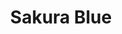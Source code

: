 ---
layout: place
title: "Sakura Blue"
permalink: /kentucky/louisville/sakura-blue.html
stateAbbr: KY
stateName: Kentucky
cityName: Louisville
seo:
  name: "Sakura Blue"
  type: Restaurant
  links: http://sakurabluelouisville.com/
description: "Relaxed restaurant offering classic Japanese cuisine at the sushi bar or hibachi tables. Sakura Blue serves delicious sushi in Louisville, Kentucky. Try fresh Japanese dishes for a great dining experience. Available for takeout, delivery, lunch, and dinner."
place_id: ChIJnyANjzt1aYgRK8fWJDri2sw
photos:
  - name: >-
      places/ChIJnyANjzt1aYgRK8fWJDri2sw/photos/AeeoHcJ6LEgbh60lszCtgvx8n04ZBpnCwolfz-6JR2lIAl2HSNVZRdgSwGMrEyWNMbYgIE4gmmYUemCX8YADuV1zA2fvZ_N40w-Y447-GqvyEuo7XZAmqe8H30ahNPaUsrBiHyFv5igEFCVTgfnf8mt39e-F6U2tnl9Mb574IxRtUxNFeuOefw5szUPU3pdOGTSqpjwFBsBM25LJQHZHX39WGSZROhHzU9WrJkgzJUtdqhZdrYx9wYeXW36zRiXtBcrnPhTX4G4_qzWH9uNq4jJ7SUtYUzT0cmTTXzi7T4hXz0vp6w
    widthPx: 800
    heightPx: 800
    authorAttributions:
      - displayName: Sakura Blue
        uri: https://maps.google.com/maps/contrib/113411802308025070692
        photoUri: >-
          https://lh3.googleusercontent.com/a-/ALV-UjXAi91edxM1y6I9y9SHnKtvsOh1p4dzdKk1gQk9NKm3hC0yhI8=s100-p-k-no-mo
    flagContentUri: >-
      https://www.google.com/local/imagery/report/?cb_client=maps_api_places.places_api&image_key=!1e10!2sAF1QipNpjWFLAcogKw58cQPRccHA4a0C3ah_i6KEBgVJ&hl=en-US
    googleMapsUri: >-
      https://www.google.com/maps/place//data=!3m4!1e2!3m2!1sAF1QipNpjWFLAcogKw58cQPRccHA4a0C3ah_i6KEBgVJ!2e10!4m2!3m1!1s0x8869753b8f0d209f:0xccdae23a24d6c72b
  - name: >-
      places/ChIJnyANjzt1aYgRK8fWJDri2sw/photos/AeeoHcJruieVrwcJmPbk5ZFc2woMwZ-wyRx200bFAJKKfWYp7EatQxiPY_3-HU9uwTzwYh2ivsWW0k4HuI7s98RfJ2PstxRIIXJQC6tOxrs9IikqYQtVetO_id5mzkDvRYB-D9ZIm2RrkL3pFQUIhXIIbqKEBRrfodtPxzAdjjQPAuqHC8yYM7Ac-8d1Y7DZ1-wgYgpwpoauZ_EynwyOkEHQGKXBoXFAscO6eTW36LVBKFKNh7mnX06cMCVQdwhTBs1tQp2psZBKxWa_hY0rYOcPQ4O8fOL0X15fv-l_QhfsbUIFhg
    widthPx: 800
    heightPx: 800
    authorAttributions:
      - displayName: Sakura Blue
        uri: https://maps.google.com/maps/contrib/113411802308025070692
        photoUri: >-
          https://lh3.googleusercontent.com/a-/ALV-UjXAi91edxM1y6I9y9SHnKtvsOh1p4dzdKk1gQk9NKm3hC0yhI8=s100-p-k-no-mo
    flagContentUri: >-
      https://www.google.com/local/imagery/report/?cb_client=maps_api_places.places_api&image_key=!1e10!2sAF1QipMmNu6hIq4wRdJbm6nhA3N0oueQ317VK6_ZhkwY&hl=en-US
    googleMapsUri: >-
      https://www.google.com/maps/place//data=!3m4!1e2!3m2!1sAF1QipMmNu6hIq4wRdJbm6nhA3N0oueQ317VK6_ZhkwY!2e10!4m2!3m1!1s0x8869753b8f0d209f:0xccdae23a24d6c72b
  - name: >-
      places/ChIJnyANjzt1aYgRK8fWJDri2sw/photos/AeeoHcKsY6JFMEFoOMsL0OfxgWFRL18G5TNIY0F8uNtrwUsUKvgbqsMkLGr9JzV8oaUQaOLN0vdg4PCpK_LpbbI6W9-LY0TuIrFMqTh0sH3wKmSxZr78E2yGPSETw-EcNLyVtmZdddkNN_aej0QJZPcYYGCZiQ0rK1puLFSW4PbgnV35NTo9K1MJkc1zYTaPjl-I6DC6jM14oDPi7sRLsCbklkd_HJDDeR38VNc7YoLOzyvGgY6e-mjgswRLISyr53u8C3iiGHbNmu4uVvqGE44WgQaBHfBS4z-c7LD3IAkeSml2Oa4Wz1lW-EqAyub8GG3RrZUkVmRil660yCYurtdB_zahZu26vh05liVhstDOdz0pGAPuE2ll4838bGI6O7pPb_EydyWQXUE8Ib5fUMLhd1BRCO5Kb7CJ5jwZpd3xaG-AB3k
    widthPx: 4030
    heightPx: 2493
    authorAttributions:
      - displayName: Ali
        uri: https://maps.google.com/maps/contrib/112276208003068083158
        photoUri: >-
          https://lh3.googleusercontent.com/a-/ALV-UjWpkP_BOuSQJus0tlNf2dhk3BXkdgpKCuJi44NSblT642sMFffxBw=s100-p-k-no-mo
    flagContentUri: >-
      https://www.google.com/local/imagery/report/?cb_client=maps_api_places.places_api&image_key=!1e10!2sCIHM0ogKEICAgMDAtYKY3AE&hl=en-US
    googleMapsUri: >-
      https://www.google.com/maps/place//data=!3m4!1e2!3m2!1sCIHM0ogKEICAgMDAtYKY3AE!2e10!4m2!3m1!1s0x8869753b8f0d209f:0xccdae23a24d6c72b
  - name: >-
      places/ChIJnyANjzt1aYgRK8fWJDri2sw/photos/AeeoHcLU9zfksqr-w32o4JuG5W9uUXzxOCpkg-vxlZ6sIa2uSQK1f1jL1j_p-7BF7N4pIFnl2O-R87cfDUuXiuldyu12xmC5wO_ugRvfFwXrfhckLhoP6_VyV4dIO9H-dRyA6d0reILWq1vED4g1K0S91zV-rkx8c__0sEsQzz9jzTlbSF3CdQKbWGno4z9YK-WsXIukLzcONJu2tmRilHmladCudRQ5nKsSarhlOVGhlKE_A-2uFl0lFZaIhWJ7zzCe63iyywmFBIQpPXooAhHxiE-GrTHCUnZy5G0ZvebeA9W0pQ
    widthPx: 465
    heightPx: 720
    authorAttributions:
      - displayName: Sakura Blue
        uri: https://maps.google.com/maps/contrib/113411802308025070692
        photoUri: >-
          https://lh3.googleusercontent.com/a-/ALV-UjXAi91edxM1y6I9y9SHnKtvsOh1p4dzdKk1gQk9NKm3hC0yhI8=s100-p-k-no-mo
    flagContentUri: >-
      https://www.google.com/local/imagery/report/?cb_client=maps_api_places.places_api&image_key=!1e10!2sAF1QipP-8r0X1dH9b8iVH_hCTPTuX92grj31FceHFixB&hl=en-US
    googleMapsUri: >-
      https://www.google.com/maps/place//data=!3m4!1e2!3m2!1sAF1QipP-8r0X1dH9b8iVH_hCTPTuX92grj31FceHFixB!2e10!4m2!3m1!1s0x8869753b8f0d209f:0xccdae23a24d6c72b
  - name: >-
      places/ChIJnyANjzt1aYgRK8fWJDri2sw/photos/AeeoHcL9AHmHsnbkQDVdoS0OI3qM60SkUdQ9ixiBfmOOKwhKChWrPrVuDmE5DTHZ083uLTOt94RA28xbYY_8HiZ4tX8_O8i0uj1ExFMSpWIRJVdUrq6fCAC95Q6Sb34hKI0H5nK98_jHA34rMgJPV9a2A-1fDoOAew4rFuzn6M-GKyCW82EKMczW14-IcWmaKqnsWs-vWQGUs8RdIbnkog5oBHVZsheJ-XgDxZuL6NTobHm5rIAjx3Xzbrl9AXtzvW9fsxuEUap2ezVv22h_GNgMeGwVhzXoYURmF10DlVHMwJi9IfxYAxfn96p-pi4xwvGCSf3vw13aYWISvLPcjI9_ypt_o7D2nxCpxtZj8FKsaQe2dThofptHxFJBO4E2n-ChkC9oJj0l7ZuvT5tyscp1-DJ0UEJMQwH6StZhuI2lFxmXY5Bv
    widthPx: 4000
    heightPx: 3000
    authorAttributions:
      - displayName: zheng wang
        uri: https://maps.google.com/maps/contrib/113987044666563140010
        photoUri: >-
          https://lh3.googleusercontent.com/a/ACg8ocKr0nq7DFh5HniH1Slhr3i-t0r9VOisbn_a_KQaHDmSBk2lHA=s100-p-k-no-mo
    flagContentUri: >-
      https://www.google.com/local/imagery/report/?cb_client=maps_api_places.places_api&image_key=!1e10!2sCIHM0ogKEICAgMDwkvqIwAE&hl=en-US
    googleMapsUri: >-
      https://www.google.com/maps/place//data=!3m4!1e2!3m2!1sCIHM0ogKEICAgMDwkvqIwAE!2e10!4m2!3m1!1s0x8869753b8f0d209f:0xccdae23a24d6c72b
  - name: >-
      places/ChIJnyANjzt1aYgRK8fWJDri2sw/photos/AeeoHcIUZcc_5CMHDcA6OIbA5ECkoeg6iVW3tXo4fLjZza1b3zSDK2D6vwE5OnxFI9lYrmpd9LbqQ9hN_gR6opZA4TfL-UiKPjD4Y4yHW42Lq6VOawwXfALfPwtyjHJTlCYB4DBZtne7cAh6-w2pJxTbmL-Yhe8yMRp1haRf-oFRqATRtS4yW1VhRT3oaBEJREdN3jmqgZHji9QHsDFIwPOJUvMYm_4G6xPqibTfNMRqP229cSjpFTCgxvexyQiHeW8n5w4BZYZlXQ2RTa5SiXFgIcJjIGMQ9e8nCCeit7Q3e_DVxzqsnvB0qb7qaGqJSmCrem8Aatl49mhcP1j0vh4ZJjxvZd_xGWjxsNO7nmLr8fPo3xN4njkLdqi9PoqpzWU8QVe4wMoByMsBfd2_otR3wYla5kmKRODpyY5nblpt-baP33b5
    widthPx: 4000
    heightPx: 3000
    authorAttributions:
      - displayName: zheng wang
        uri: https://maps.google.com/maps/contrib/113987044666563140010
        photoUri: >-
          https://lh3.googleusercontent.com/a/ACg8ocKr0nq7DFh5HniH1Slhr3i-t0r9VOisbn_a_KQaHDmSBk2lHA=s100-p-k-no-mo
    flagContentUri: >-
      https://www.google.com/local/imagery/report/?cb_client=maps_api_places.places_api&image_key=!1e10!2sCIHM0ogKEICAgMDwkvqIgAE&hl=en-US
    googleMapsUri: >-
      https://www.google.com/maps/place//data=!3m4!1e2!3m2!1sCIHM0ogKEICAgMDwkvqIgAE!2e10!4m2!3m1!1s0x8869753b8f0d209f:0xccdae23a24d6c72b
  - name: >-
      places/ChIJnyANjzt1aYgRK8fWJDri2sw/photos/AeeoHcIXCkeiEn0_LZUJwlpClbaHYqc5-G5BzQ1HCVF096hTUczN9yuMe1L49lM6KPEzg_m2e1_Lssge_xf3u9N7cHZf2sg5kYjGTAdYdPQtYlJjII0qK4JHCOHLdLX7RBT1L6oK7leJbtzFOYDtO003-znmRLwXVzsuxsqDx7YmJKBzZqe2s37p_swbp4PyeWECHnU6RukIp4SUny0ONra7vj6k3o3e9opBNXVhOhfnZvJs5vXjZnNmsXm8cv5Ga0KoM_IOctX0l9k8dcRyhAXHRXzp8-RKHFcj3s6J_QbGsc173g
    widthPx: 800
    heightPx: 800
    authorAttributions:
      - displayName: Sakura Blue
        uri: https://maps.google.com/maps/contrib/113411802308025070692
        photoUri: >-
          https://lh3.googleusercontent.com/a-/ALV-UjXAi91edxM1y6I9y9SHnKtvsOh1p4dzdKk1gQk9NKm3hC0yhI8=s100-p-k-no-mo
    flagContentUri: >-
      https://www.google.com/local/imagery/report/?cb_client=maps_api_places.places_api&image_key=!1e10!2sAF1QipPyOOq8ulNCXRfiKY6pbCdr9MB78dRgpFLRToI-&hl=en-US
    googleMapsUri: >-
      https://www.google.com/maps/place//data=!3m4!1e2!3m2!1sAF1QipPyOOq8ulNCXRfiKY6pbCdr9MB78dRgpFLRToI-!2e10!4m2!3m1!1s0x8869753b8f0d209f:0xccdae23a24d6c72b
  - name: >-
      places/ChIJnyANjzt1aYgRK8fWJDri2sw/photos/AeeoHcI9LhP_SEK8VB9WmNjuQOkYEN2V5392XjyCamfRBsn9lteqD-01xt0BHq9Jn_u97LMZkUVnVez4r49iVIwyCS_-y8qp2nDlnywatfMygJeeZ7X68C-FQf0JZc08V8sfg7o4aZUpTE6dGy3criDKR7SIXjtuxwU7_AWpG88af0BDgeZEjqwHtUn62OvatnJ12KUPNGfG_qVZLoSWJdAwpGsprNjDZBVDlTkpkfU9ZN1gev1aMqD8O1ZwAwYXkjjWylhp_4EfhSG-QznyWysZgyLlP1N7hOFkICtqgCoezXz2zg
    widthPx: 800
    heightPx: 800
    authorAttributions:
      - displayName: Sakura Blue
        uri: https://maps.google.com/maps/contrib/113411802308025070692
        photoUri: >-
          https://lh3.googleusercontent.com/a-/ALV-UjXAi91edxM1y6I9y9SHnKtvsOh1p4dzdKk1gQk9NKm3hC0yhI8=s100-p-k-no-mo
    flagContentUri: >-
      https://www.google.com/local/imagery/report/?cb_client=maps_api_places.places_api&image_key=!1e10!2sAF1QipNMKjQjYyHHJaG_otPI_NwdmTHqkAVfZGoTW06_&hl=en-US
    googleMapsUri: >-
      https://www.google.com/maps/place//data=!3m4!1e2!3m2!1sAF1QipNMKjQjYyHHJaG_otPI_NwdmTHqkAVfZGoTW06_!2e10!4m2!3m1!1s0x8869753b8f0d209f:0xccdae23a24d6c72b
  - name: >-
      places/ChIJnyANjzt1aYgRK8fWJDri2sw/photos/AeeoHcJDF1Gkx7v8ltUlN8AIa8S90PBp40P8Z1bh511jHYWxCvnXGn5AOBu4spPVtuFDcLYvhR49jGFHivwRqXZzAT0WZHTswe3wSQKVhzQh6dijpgKR1wNqXC_wBHYaWB5tG7z657PdH_AeZOd089BpcX68s0NeK1xy7joi3bXLRp4D0NI2pjGIu7aTCqXyubIMQ9h5tKDJb5i1onpX3GQD7QLUcwbWejUhQCCH9MOik6-awl_5EvYraN8TTGcHPN7A-CUeG8tsSbJcBxG0IguyQ11YlxXmZDQNGXBy7WUYmk4fuA
    widthPx: 800
    heightPx: 800
    authorAttributions:
      - displayName: Sakura Blue
        uri: https://maps.google.com/maps/contrib/113411802308025070692
        photoUri: >-
          https://lh3.googleusercontent.com/a-/ALV-UjXAi91edxM1y6I9y9SHnKtvsOh1p4dzdKk1gQk9NKm3hC0yhI8=s100-p-k-no-mo
    flagContentUri: >-
      https://www.google.com/local/imagery/report/?cb_client=maps_api_places.places_api&image_key=!1e10!2sAF1QipNvBRY_HUYB7PnSd0bBB3_S6gKIT_Sq75IEABie&hl=en-US
    googleMapsUri: >-
      https://www.google.com/maps/place//data=!3m4!1e2!3m2!1sAF1QipNvBRY_HUYB7PnSd0bBB3_S6gKIT_Sq75IEABie!2e10!4m2!3m1!1s0x8869753b8f0d209f:0xccdae23a24d6c72b
  - name: >-
      places/ChIJnyANjzt1aYgRK8fWJDri2sw/photos/AeeoHcIwB6X1cuZMbOn3Xz53_7tSQB6oNVOxw2yfrVBAI1OCHWqZTDHPG-ikYBW7S4_FdvZITX0H9D11qXCyzmMox-xFkWEefc_ypmaop29i3nLdszoLyTFPquQhG8JzoD6y2wOIaGie0Gv2EK-5mg_nofM9nVsksPhGDjqoA4p7x35fLPF3dHEEvm4xenkKGmaptm-rpfdY6aYmXH5k72kfL8Gkyu8acKXjEvTqg5YcUG97_5-0KL7A4EYLI0-u_avYMNXnzjNXzFPT1xWrFaERIaCIBHjyliPSYYbdjvzsbLWDBKkrAiWHelJnJ2VByT4L1gDGBKccWTuKMAGVVCSe8zXEnLK8W2OawleVUdJU3tMBPZISDXTIXxoxg6021w9NUyyQYc0sO-IVVFHqEbt5SqPDwOHo8cNJoHtRL5kaj8MdxK0
    widthPx: 3024
    heightPx: 4032
    authorAttributions:
      - displayName: Dorota Kozłowska
        uri: https://maps.google.com/maps/contrib/106833617980476063784
        photoUri: >-
          https://lh3.googleusercontent.com/a-/ALV-UjV1begnsBztdZY-CN4wLWGaSASGYoc7mehkp7Yt4D2BxQV1r-5TKQ=s100-p-k-no-mo
    flagContentUri: >-
      https://www.google.com/local/imagery/report/?cb_client=maps_api_places.places_api&image_key=!1e10!2sCIHM0ogKEICAgICThID3xQE&hl=en-US
    googleMapsUri: >-
      https://www.google.com/maps/place//data=!3m4!1e2!3m2!1sCIHM0ogKEICAgICThID3xQE!2e10!4m2!3m1!1s0x8869753b8f0d209f:0xccdae23a24d6c72b
address: '4600 Shelbyville Rd #118, Louisville, KY 40207, USA'
street: '4600 Shelbyville Rd #118'
city: Louisville
state: KY
zip: '40207'
country: USA
neighborhood: null
latitude: '38.249706'
longitude: '-85.631228'
accessibility_options:
  wheelchairAccessibleParking: true
  wheelchairAccessibleEntrance: true
  wheelchairAccessibleRestroom: true
  wheelchairAccessibleSeating: true
business_status: OPERATIONAL
name: Sakura Blue
google_maps_links:
  directionsUri: >-
    https://www.google.com/maps/dir//''/data=!4m7!4m6!1m1!4e2!1m2!1m1!1s0x8869753b8f0d209f:0xccdae23a24d6c72b!3e0
  placeUri: https://maps.google.com/?cid=14761359468014257963
  writeAReviewUri: >-
    https://www.google.com/maps/place//data=!4m3!3m2!1s0x8869753b8f0d209f:0xccdae23a24d6c72b!12e1
  reviewsUri: >-
    https://www.google.com/maps/place//data=!4m4!3m3!1s0x8869753b8f0d209f:0xccdae23a24d6c72b!9m1!1b1
  photosUri: >-
    https://www.google.com/maps/place//data=!4m3!3m2!1s0x8869753b8f0d209f:0xccdae23a24d6c72b!10e5
primary_type: Japanese Restaurant
opening_hours:
  regular: null
  current: null
secondary_opening_hours:
  regular:
    weekdayDescriptions: null
    type: null
  current:
    weekdayDescriptions: null
    type: null
phone: (502) 897-3600
price_level: PRICE_LEVEL_MODERATE
price_range: $10 &ndash; $20
rating: '4.5'
rating_count: 0
website: http://sakurabluelouisville.com/
reviews:
  - name: >-
      places/ChIJnyANjzt1aYgRK8fWJDri2sw/reviews/ChdDSUhNMG9nS0VJQ0FnTURnMHV2ZGhnRRAB
    relativePublishTimeDescription: a month ago
    rating: 5
    text:
      text: >-
        We Love Sakura Blue! Food is delicious... We go by there for lunch
        anytime we're up in Louisville shopping at Trader Joe's. Highly
        Recommend! Crunch Munch roll is one of our favorites, hold the cucumber.
      languageCode: en
    originalText:
      text: >-
        We Love Sakura Blue! Food is delicious... We go by there for lunch
        anytime we're up in Louisville shopping at Trader Joe's. Highly
        Recommend! Crunch Munch roll is one of our favorites, hold the cucumber.
      languageCode: en
    authorAttribution:
      displayName: Chad McGuffin
      uri: https://www.google.com/maps/contrib/111532864817313973662/reviews
      photoUri: >-
        https://lh3.googleusercontent.com/a-/ALV-UjXtKZKZGfK7q2QeM0rsoWQBKM82vKBRRlQQsoVnVtYmxGLOSgatLg=s128-c0x00000000-cc-rp-mo-ba2
    publishTime: '2025-02-23T18:08:12.066622Z'
    flagContentUri: >-
      https://www.google.com/local/review/rap/report?postId=ChdDSUhNMG9nS0VJQ0FnTURnMHV2ZGhnRRAB&d=17924085&t=1
    googleMapsUri: >-
      https://www.google.com/maps/reviews/data=!4m6!14m5!1m4!2m3!1sChdDSUhNMG9nS0VJQ0FnTURnMHV2ZGhnRRAB!2m1!1s0x8869753b8f0d209f:0xccdae23a24d6c72b
  - name: >-
      places/ChIJnyANjzt1aYgRK8fWJDri2sw/reviews/ChZDSUhNMG9nS0VJQ0FnTUNJMHBmdE9BEAE
    relativePublishTimeDescription: a week ago
    rating: 5
    text:
      text: >-
        Excellent sushi and other Japanese and Korean dishes. Large sushi rolls.
        Liked the ginger dressing on the salad. Reasonable prices and easy
        parking.
      languageCode: en
    originalText:
      text: >-
        Excellent sushi and other Japanese and Korean dishes. Large sushi rolls.
        Liked the ginger dressing on the salad. Reasonable prices and easy
        parking.
      languageCode: en
    authorAttribution:
      displayName: J Hytken
      uri: https://www.google.com/maps/contrib/105931047584514297781/reviews
      photoUri: >-
        https://lh3.googleusercontent.com/a-/ALV-UjVAVogmiU9_Pp8G0AWjSsR8ApLSOP_7oa-QiEJKFS_u3lPtlhF9=s128-c0x00000000-cc-rp-mo-ba6
    publishTime: '2025-03-31T19:50:54.917649Z'
    flagContentUri: >-
      https://www.google.com/local/review/rap/report?postId=ChZDSUhNMG9nS0VJQ0FnTUNJMHBmdE9BEAE&d=17924085&t=1
    googleMapsUri: >-
      https://www.google.com/maps/reviews/data=!4m6!14m5!1m4!2m3!1sChZDSUhNMG9nS0VJQ0FnTUNJMHBmdE9BEAE!2m1!1s0x8869753b8f0d209f:0xccdae23a24d6c72b
  - name: >-
      places/ChIJnyANjzt1aYgRK8fWJDri2sw/reviews/ChdDSUhNMG9nS0VJQ0FnTUNnbHJ2T2dnRRAB
    relativePublishTimeDescription: a month ago
    rating: 5
    text:
      text: >-
        Believe it or not, even though I've worked at Trader Joe's (three doors
        down) I had never visited this restaurant until yesterday. I was so
        impressed with everything: great atmosphere, delicious food, attentive
        service and reasonable prices. Highly recommend and wish I visited
        sooner!
      languageCode: en
    originalText:
      text: >-
        Believe it or not, even though I've worked at Trader Joe's (three doors
        down) I had never visited this restaurant until yesterday. I was so
        impressed with everything: great atmosphere, delicious food, attentive
        service and reasonable prices. Highly recommend and wish I visited
        sooner!
      languageCode: en
    authorAttribution:
      displayName: Simone Cannon
      uri: https://www.google.com/maps/contrib/100941101091114814152/reviews
      photoUri: >-
        https://lh3.googleusercontent.com/a-/ALV-UjWOv7ZjCm0JjPeFRJkQb7glWoKJoROPxPYuP7V2jYMokmQ8CJa2xg=s128-c0x00000000-cc-rp-mo-ba4
    publishTime: '2025-02-16T22:59:14.686754Z'
    flagContentUri: >-
      https://www.google.com/local/review/rap/report?postId=ChdDSUhNMG9nS0VJQ0FnTUNnbHJ2T2dnRRAB&d=17924085&t=1
    googleMapsUri: >-
      https://www.google.com/maps/reviews/data=!4m6!14m5!1m4!2m3!1sChdDSUhNMG9nS0VJQ0FnTUNnbHJ2T2dnRRAB!2m1!1s0x8869753b8f0d209f:0xccdae23a24d6c72b
  - name: >-
      places/ChIJnyANjzt1aYgRK8fWJDri2sw/reviews/ChZDSUhNMG9nS0VJQ0FnSUNmX2VqM2NBEAE
    relativePublishTimeDescription: 3 months ago
    rating: 3
    text:
      text: >-
        We started with a salad followed by a Shrimp tempura and Shrimp Shumai. 
        Upon arrival we were disappointed the shrimp Shumai was fried (typically
        always steamed); when we asked about it we were told that it has always
        been served fried.  I have ordered this my entire life and this was the
        very first time I have ever had them fried.  Once we started eating them
        it was obvious that it had all been fried together everything tasted the
        same.  If you’d like your Shumai steamed you have to ask for it steamed.


        We then ordered (cautiously) some sashimi , a strawberry roll and a fish
        hat ; and waited quite a while.  Again disappointed


        It may be awhile before we come back.  We will be trying sushi and
        sashimi at other locations before coming back.
      languageCode: en
    originalText:
      text: >-
        We started with a salad followed by a Shrimp tempura and Shrimp Shumai. 
        Upon arrival we were disappointed the shrimp Shumai was fried (typically
        always steamed); when we asked about it we were told that it has always
        been served fried.  I have ordered this my entire life and this was the
        very first time I have ever had them fried.  Once we started eating them
        it was obvious that it had all been fried together everything tasted the
        same.  If you’d like your Shumai steamed you have to ask for it steamed.


        We then ordered (cautiously) some sashimi , a strawberry roll and a fish
        hat ; and waited quite a while.  Again disappointed


        It may be awhile before we come back.  We will be trying sushi and
        sashimi at other locations before coming back.
      languageCode: en
    authorAttribution:
      displayName: Elisio Sapata
      uri: https://www.google.com/maps/contrib/111379602270600856558/reviews
      photoUri: >-
        https://lh3.googleusercontent.com/a-/ALV-UjVH_aBRsKkQQFZZApMs9YkRhK2Wm3VV4uDk17CrjGBxKQjCV_S8=s128-c0x00000000-cc-rp-mo-ba6
    publishTime: '2024-12-31T23:50:17.797842Z'
    flagContentUri: >-
      https://www.google.com/local/review/rap/report?postId=ChZDSUhNMG9nS0VJQ0FnSUNmX2VqM2NBEAE&d=17924085&t=1
    googleMapsUri: >-
      https://www.google.com/maps/reviews/data=!4m6!14m5!1m4!2m3!1sChZDSUhNMG9nS0VJQ0FnSUNmX2VqM2NBEAE!2m1!1s0x8869753b8f0d209f:0xccdae23a24d6c72b
  - name: >-
      places/ChIJnyANjzt1aYgRK8fWJDri2sw/reviews/ChdDSUhNMG9nS0VJQ0FnTUR3a3Zyd3Z3RRAB
    relativePublishTimeDescription: 2 weeks ago
    rating: 4
    text:
      text: The Sushi rolls were OK. Ramen soup was good, but the noodle was not Q.
      languageCode: en
    originalText:
      text: The Sushi rolls were OK. Ramen soup was good, but the noodle was not Q.
      languageCode: en
    authorAttribution:
      displayName: zheng wang
      uri: https://www.google.com/maps/contrib/113987044666563140010/reviews
      photoUri: >-
        https://lh3.googleusercontent.com/a/ACg8ocKr0nq7DFh5HniH1Slhr3i-t0r9VOisbn_a_KQaHDmSBk2lHA=s128-c0x00000000-cc-rp-mo-ba5
    publishTime: '2025-03-25T01:21:43.253154Z'
    flagContentUri: >-
      https://www.google.com/local/review/rap/report?postId=ChdDSUhNMG9nS0VJQ0FnTUR3a3Zyd3Z3RRAB&d=17924085&t=1
    googleMapsUri: >-
      https://www.google.com/maps/reviews/data=!4m6!14m5!1m4!2m3!1sChdDSUhNMG9nS0VJQ0FnTUR3a3Zyd3Z3RRAB!2m1!1s0x8869753b8f0d209f:0xccdae23a24d6c72b
parking_options:
  freeParkingLot: true
  freeStreetParking: true
  valetParking: false
payment_options:
  acceptsCreditCards: true
  acceptsDebitCards: true
  acceptsCashOnly: false
  acceptsNfc: true
allow_dogs: null
curbside_pickup: null
delivery: true
dine_in: true
good_for_children: null
good_for_groups: true
good_for_sports: false
live_music: false
menu_for_children: true
outdoor_seating: false
reservable: true
restroom: true
serves_beer: true
serves_breakfast: false
serves_brunch: false
serves_cocktails: null
serves_coffee: null
serves_dinner: true
serves_dessert: true
serves_lunch: true
serves_vegetarian_food: true
serves_wine: true
takeout: true
update_category: essentials
summary: >-
  Relaxed restaurant offering classic Japanese cuisine at the sushi bar or
  hibachi tables.

---